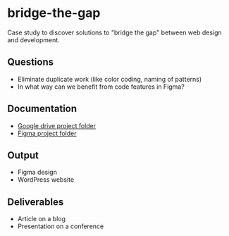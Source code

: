 # bridge-the-gap

Case study to discover solutions to "bridge the gap" between web design and development.

## Questions
- Eliminate duplicate work (like color coding, naming of patterns)
- In what way can we benefit from code features in Figma?

## Documentation
- [Google drive project folder](https://drive.google.com/drive/folders/1YERkqEV9U4Cf5zbs3kywpHjcOn6CTrTB?usp=sharing)
- [Figma project folder](https://www.figma.com/files/project/40542123/Bridge-the-gap?fuid=680142208416850369)

## Output
- Figma design
- WordPress website

## Deliverables
- Article on a blog
- Presentation on a conference
